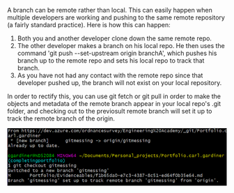 A branch can be remote rather than local. This can easily happen when multiple developers are working and pushing to the same remote repository (a fairly standard practice). Here is how this can happen:

1) Both you and another developer clone down the same remote repo.
2) The other developer makes a branch on his local repo. He then uses the command 'git push --set-upstream origin branchA', which pushes his branch up to the remote repo and sets his local repo to track that branch.
3) As you have not had any contact with the remote repo since that developer pushed up, the branch will not exist on your local repository.

In order to rectify this, you can use git fetch or git pull in order to make the objects and metadata of the remote branch appear in your local repo's .git folder, and checking out to the previosult remote branch will set it up to track the remote branch of the origin.

![Proof](./images/gitremotepulldown.png)